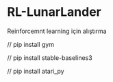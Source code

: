 # RL-LunarLander
Reinforcemnt learning için alıştırma 

// pip install gym

// pip install stable-baselines3

// pip install atari_py
